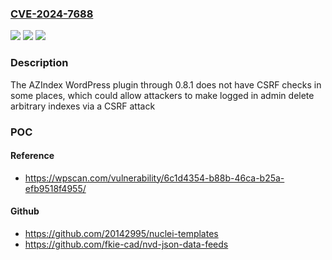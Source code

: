 ### [CVE-2024-7688](https://cve.mitre.org/cgi-bin/cvename.cgi?name=CVE-2024-7688)
![](https://img.shields.io/static/v1?label=Product&message=AZIndex&color=blue)
![](https://img.shields.io/static/v1?label=Version&message=n%2Fa&color=blue)
![](https://img.shields.io/static/v1?label=Vulnerability&message=CWE-352%20Cross-Site%20Request%20Forgery%20(CSRF)&color=brighgreen)

### Description

The AZIndex WordPress plugin through 0.8.1 does not have CSRF checks in some places, which could allow attackers to make logged in admin delete arbitrary indexes via a CSRF attack

### POC

#### Reference
- https://wpscan.com/vulnerability/6c1d4354-b88b-46ca-b25a-efb9518f4955/

#### Github
- https://github.com/20142995/nuclei-templates
- https://github.com/fkie-cad/nvd-json-data-feeds


